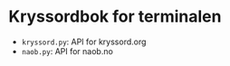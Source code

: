 Kryssordbok for terminalen
==========================

- `kryssord.py`: API for kryssord.org
- `naob.py`: API for naob.no
